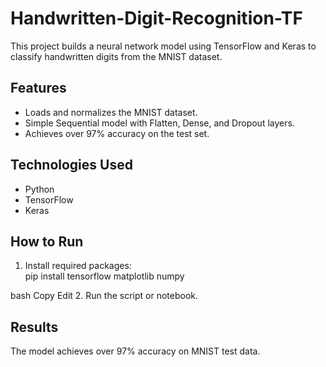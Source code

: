 # Handwritten-Digit-Recognition-TF
This project builds a neural network model using TensorFlow and Keras to classify handwritten digits from the MNIST dataset.
## Features

- Loads and normalizes the MNIST dataset.  
- Simple Sequential model with Flatten, Dense, and Dropout layers.  
- Achieves over 97% accuracy on the test set.  

## Technologies Used

- Python  
- TensorFlow  
- Keras  

## How to Run

1. Install required packages:  
pip install tensorflow matplotlib numpy

bash
Copy
Edit
2. Run the script or notebook.  

## Results

The model achieves over 97% accuracy on MNIST test data.
